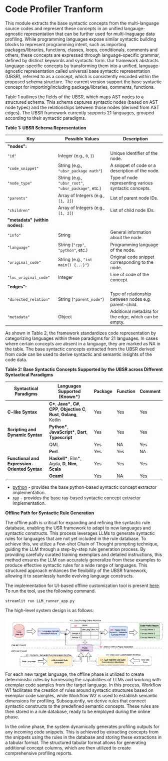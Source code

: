 # Code Profiler Tranform

This module extracts the base syntactic concepts from the multi-language source codes and represent these concepts in an unified langauge-agnostic representation that can be further used for multi-lnaguage data profiling. While programming languages expose similar syntactic building blocks to represent programming intent, such as importing packages/libraries, functions, classes, loops, conditionals, comments and others, these concepts are expressed through language-specific grammar, defined by distinct keywords and syntactic form. Our framework abstracts language-specific concepts by transforming them into a unified, language-agnostic representation called universal base syntactic representation (UBSR), referred to as a concept, which is consistently encoded within the proposed schema structure. The current version support the base syntactic concept for importing/including package/libraries, comments, functions. 

Table 1 outlines the fields of the UBSR, which maps AST nodes to a structured schema. This schema captures syntactic nodes (based on AST node types) and the relationships between those nodes (derived from AST edges). The UBSR framework currently supports 21 languages, grouped according to their syntactic paradigms.

**Table 1: UBSR Schema Representation**


| **Key**               | **Possible Values**                                | **Description**                                                |
|-----------------------|----------------------------------------------------|----------------------------------------------------------------|
| **"nodes":**          |                                                    |                                                                |
| `"id"`                | Integer (e.g., `0`, `1`)                           | Unique identifier of the node.                                 |
| `"code_snippet"`      | String (e.g., `"ubsr_package math"`)               | A snippet of code or a description of the node.                |
| `"node_type"`         | String (e.g., `"ubsr_root"`, `"ubsr_package"`, etc.)| Type of node representing various syntactic concepts.          |
| `"parents"`           | Array of Integers (e.g., `[1, 2]`)                 | List of parent node IDs.                                       |
| `"children"`          | Array of Integers (e.g., `[1, 2]`)                 | List of child node IDs.                                        |
| **"metadata" (within nodes):** |                                            |                                                                |
| `"info"`              | String                                             | General information about the node.                            |
| `"language"`          | String (`"cpp"`, `"python"`, etc.)                 | Programming language of the node.                              |
| `"original_code"`     | String (e.g., `"int main() {...}"`)                | Original code snippet corresponding to the node.               |
| `"loc_original_code"` | Integer                                            | Line of code of the concept.                                   |
| **"edges":**          |                                                    |                                                                |
| `"directed_relation"` | String (`"parent_node"`)                           | Type of relationship between nodes e.g. parent-child.          |
| `"metadata"`          | Object                                             | Additional metadata for the edge, which can be empty.          |


As shown in Table 2, the framework standardizes code representation by categorizing languages within these paradigms for 21 languages. In cases where certain concepts are absent in a language, they are marked as NA in the table. The base syntactic concepts extracted from the UBSR derived from code can be used to derive syntactic and semantic insights of the code data.

**Table 2: Base Syntactic Concepts Supported by the UBSR across Different Syntactical Paradigms**

| **Syntactical Paradigms**                          | **Languages Supported (Known\*)**                                                                 | **Package** | **Function** | **Comment** |
|----------------------------------------------------|---------------------------------------------------------------------------------------------------|-------------|--------------|-------------|
| **C-like Syntax**                                  | **C\***, **Java\***, **C#**, **CPP**, **Objective C**, **Rust**, **Golang**, Kotlin                 | Yes         | Yes          | Yes         |
| **Scripting and Dynamic Syntax**                   | **Python\***, **JavaScript\***, **Dart**, **Typescript**                                           | Yes         | Yes          | Yes         |
|                                                    | QML                                                                                               | Yes         | NA           | Yes         |
|                                                    | **Perl**                                                                                          | Yes         | Yes          | NA          |
| **Functional and Expression-Oriented Syntax**      | **Haskell\***, Elm\*, Agda, **D**, **Nim**, **Scala**                                              | Yes         | Yes          | Yes         |
|                                                    | **Ocaml**                                                                                         | Yes         | NA           | Yes         |


* [python](python/README.md) - provides the base python-based syntactic concept extractor
implementation.
* [ray](ray/README.md) - provides the base ray-based syntactic concept extractor
implementation.



**Offline Path for Syntactic Rule Generation**

The offline path is critical for expanding and refining the syntactic rule database, enabling the USR framework to adapt to new languages and syntactic constructs. This process leverages LLMs to generate syntactic rules for languages that are not yet included in the rule database. To achieve this, we utilize a Few-shot Chain of Thought prompting technique, guiding the LLM through a step-by-step rule generation process. By providing carefully curated training exemplars and detailed instructions, this method ensures the LLM can accurately generalize from these examples to produce effective syntactic rules for a wide range of languages. This structured approach enhances the flexibility of the UBSR framework, allowing it to seamlessly handle evolving language constructs.

The implementation for UI-based offline customization tool is present [here](python/src/offline-customizations). To run the tool, use the following command.

`streamlit run LLM_runner_app.py`

The high-level system design is as follows:

![White Background Image](sys-overview.png)

For each new target language, the offline phase is utilized to create deterministic rules by harnessing the capabilities of LLMs and working with exemplar code samples from the target language. In this process, Workflow W1 facilitates the creation of rules around syntactic structures based on exemplar code samples, while Workflow W2 is used to establish semantic dimensions for profiling. Subsequently, we derive rules that connect syntactic constructs to the predefined semantic concepts. These rules are then stored in a rule database, ready to be employed during the online phase.

In the online phase, the system dynamically generates profiling outputs for any incoming code snippets. This is achieved by extracting concepts from the snippets using the rules in the database and storing these extractions in a tabular format. The structured tabular format allows for generating additional concept columns, which are then utilized to create comprehensive profiling reports.